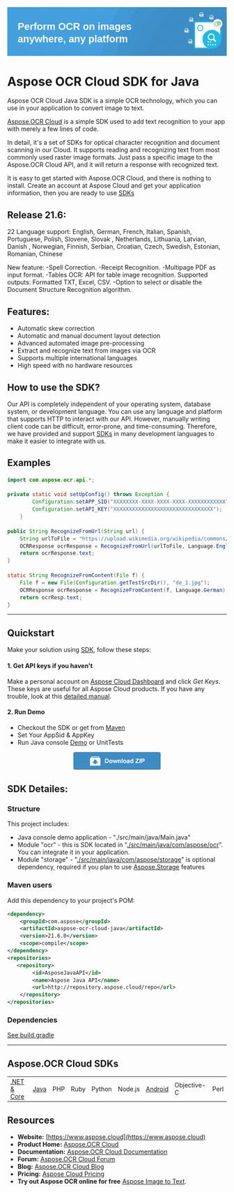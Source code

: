 <img src="sourceTest/heading.png">

# Aspose OCR Cloud SDK for Java

Aspose OCR Cloud Java SDK is a simple OCR technology, which you can use in your application to convert image to text.

[Aspose.OCR Cloud](https://products.aspose.cloud/ocr/cloud) is a simple SDK used to add text recognition to your app with merely a few lines of code.

In detail, it's a set of SDKs for optical character recognition and document scanning in our Cloud. It supports reading and recognizing text from most commonly used raster image formats. Just pass a specific image to the Aspose.OCR Cloud API, and it will return a response with recognized text.

It is easy to get started with Aspose.OCR Cloud, and there is nothing to install. Create an account at Aspose Cloud and get your application information, then you are ready to use [SDKs](#asposeocr-cloud-sdks)

## Release 21.6:

22 Language support: English, German, French, Italian, Spanish, Portuguese, Polish, Slovene, Slovak , Netherlands, Lithuania, Latvian, Danish , Norwegian, Finnish, Serbian, Croatian, Czech, Swedish, Estonian, Romanian, Chinese


New feature:
-Spell Correction.
-Receipt Recognition.
-Multipage PDF as input format.
-Tables OCR: API for table image recognition. Supported outputs: Formatted TXT, Excel, CSV.
-Option to select or disable the Document Structure Recognition algorithm.



## Features:

- Automatic skew correction
- Automatic and manual document layout detection
- Advanced automated image pre-processing
- Extract and recognize text from images via OCR
- Supports multiple international languages
- High speed with no hardware resources

## How to use the SDK?

Our API is completely independent of your operating system, database system, or development language. You can use any language and platform that supports HTTP to interact with our API. However, manually writing client code can be difficult, error-prone, and time-consuming. Therefore, we have provided and support [SDKs](#asposeocr-cloud-sdks) in many development languages to make it easier to integrate with us.

## Examples

```java
import com.aspose.ocr.api.*;

private static void setUpConfig() throws Exception {
        Configuration.setAPP_SID("XXXXXXXX-XXXX-XXXX-XXXX-XXXXXXXXXXXX");
        Configuration.setAPI_KEY("XXXXXXXXXXXXXXXXXXXXXXXXXXXXXXXX");
    }

public String RecognizeFromUrl(String url) {
    String urlToFile = "https://upload.wikimedia.org/wikipedia/commons/2/2f/Book_of_Abraham_FirstPage.png";
    OCRResponse ocrResponse = RecognizeFromUrl(urlToFile, Language.English);
    return ocrResponse.text;
}

static String RecognizeFromContent(File f) {
    File f = new File(Configuration.getTestSrcDir(), "de_1.jpg");
    OCRResponse ocrResponse = RecognizeFromContent(f, Language.German);
    return ocrResp.text;
}
```
_________________________



## Quickstart

Make your solution using [SDK](#asposeocr-cloud-sdks), follow these steps:

#### 1. Get API keys if you haven't

Make a personal account on [Aspose Cloud Dashboard](https://dashboard.aspose.cloud/#/) and click _Get Keys_. These keys are useful for all Aspose Cloud products. If you have any trouble, look at this [detailed manual](https://docs.aspose.cloud/display/totalcloud/Create+New+App+and+Get+App+Key+and+SID).

#### 2. Run Demo

  * Checkout the SDK or get from [Maven](https://repository.aspose.cloud/webapp/#/artifacts/browse/tree/General/repo/com/aspose/aspose-ocr-cloud)
  * Set Your AppSid & AppKey
  * Run Java console [Demo](./src/main/java/com/aspose/Demo.java) or UnitTests
 

<p align="center">
  <a title="Download ZIP" href="https://github.com/aspose-ocr-cloud/aspose-ocr-cloud-java/archive/master.zip">
     <img src="sourceTest/download.png" />
  </a>
</p>


## SDK Detailes:   

### Structure

This project includes:   
- Java console demo application - "./src/main/java/Main.java"
- Module "ocr" - this is SDK located in "[./src/main/java/com/aspose/ocr](./src/main/java/com/aspose/ocr)". You can integrate it in your application.
- Module "storage" - "[./src/main/java/com/aspose/storage](./src/main/java/com/aspose/storage)" is optional dependency, required if you plan to use [Aspose.Storage](https://github.com/aspose-storage-cloud/) features

### Maven users

Add this dependency to your project's POM:

```xml
<dependency>
    <groupId>com.aspose</groupId>
    <artifactId>aspose-ocr-cloud-java</artifactId>
    <version>21.6.0</version>
    <scope>compile</scope>
</dependency>
<repositories>
   <repository>
        <id>AsposeJavaAPI</id>
        <name>Aspose Java API</name>
        <url>http://repository.aspose.cloud/repo</url>
    </repository>
</repositories>            
```



### Dependencies
[See build.gradle](./build.gradle#L27)
_________________________

## Aspose.OCR Cloud SDKs

||||||||||
|--------------|----------|-------|-------|-------|---------|---------|----------|-------|
|[.NET & Core](https://github.com/aspose-ocr-cloud/aspose-ocr-cloud-dotnet)|[Java](https://github.com/aspose-ocr-cloud/aspose-ocr-cloud-java)|PHP|Ruby|Python|Node.js|[Android](https://github.com/aspose-ocr-cloud/aspose-ocr-cloud-android)|Objective-C|Perl|

## Resources

- **Website:** [https://www.aspose.cloud](https://www.aspose.cloud)
- **Product Home:** [Aspose.OCR Cloud](https://products.aspose.cloud/ocr/family)
- **Documentation:** [Aspose.OCR Cloud Documentation](https://docs.aspose.cloud/display/ocrcloud/Home)
- **Forum:** [Aspose.OCR Cloud Forum](https://forum.aspose.cloud/c/ocr)
- **Blog:** [Aspose.OCR Cloud Blog](https://blog.aspose.cloud/category/ocr/)
- **Pricing:** [Aspose Cloud Pricing](https://purchase.aspose.cloud/pricing)
- **Try out Aspose OCR online for free** [Aspose Image to Text](https://products.aspose.app/ocr/scan-image).
